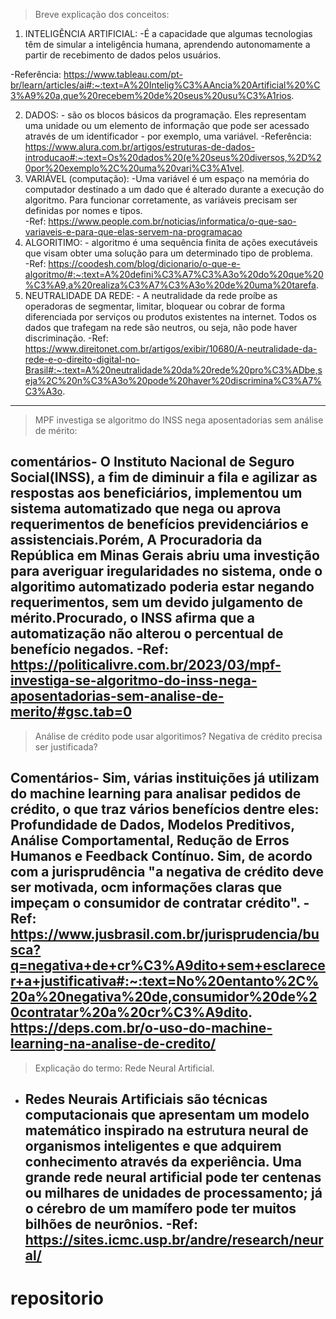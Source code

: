 > Breve explicação dos conceitos:

1.	INTELIGÊNCIA ARTIFICIAL:
-É a capacidade que algumas tecnologias têm de simular a inteligência humana, aprendendo autonomamente a partir de recebimento de dados pelos usuários.

-Referência: https://www.tableau.com/pt-br/learn/articles/ai#:~:text=A%20Intelig%C3%AAncia%20Artificial%20%C3%A9%20a,que%20recebem%20de%20seus%20usu%C3%A1rios.

2.	DADOS:
            - são os blocos básicos da programação. Eles representam uma unidade ou um elemento de informação que pode ser acessado através de um identificador - por exemplo, uma variável.
            -Referência: https://www.alura.com.br/artigos/estruturas-de-dados-introducao#:~:text=Os%20dados%20(e%20seus%20diversos,%2D%20por%20exemplo%2C%20uma%20vari%C3%A1vel.
3.	VARIÁVEL (computação):
            -Uma variável é um espaço na memória do computador destinado a um dado que é alterado durante a execução do algoritmo. Para funcionar corretamente, as variáveis precisam ser definidas por nomes e tipos.  
               -Ref: https://www.people.com.br/noticias/informatica/o-que-sao-variaveis-e-para-que-elas-servem-na-programacao
4.	ALGORITIMO:
            - algoritmo é uma sequência finita de ações executáveis que visam obter uma solução para um determinado tipo de problema.  
               -Ref: https://coodesh.com/blog/dicionario/o-que-e-algoritmo/#:~:text=A%20defini%C3%A7%C3%A3o%20do%20que%20%C3%A9,a%20realiza%C3%A7%C3%A3o%20de%20uma%20tarefa.
5.	NEUTRALIDADE DA REDE:
            - A neutralidade da rede proíbe as operadoras de segmentar, limitar, bloquear ou cobrar de forma diferenciada por serviços ou produtos existentes na internet. Todos os dados que trafegam na rede são neutros, ou seja, não pode haver discriminação.
              -Ref: https://www.direitonet.com.br/artigos/exibir/10680/A-neutralidade-da-rede-e-o-direito-digital-no-Brasil#:~:text=A%20neutralidade%20da%20rede%20pro%C3%ADbe,seja%2C%20n%C3%A3o%20pode%20haver%20discrimina%C3%A7%C3%A3o.
---------------------------------------------------------------------------------------------------------

> MPF investiga se algoritmo do INSS nega aposentadorias sem análise de mérito:

comentários- O Instituto Nacional de Seguro Social(INSS), a fim de diminuir a fila e agilizar as respostas aos beneficiários, implementou um sistema automatizado que nega ou aprova requerimentos de benefícios previdenciários e assistenciais.Porém, A Procuradoria da República em Minas Gerais abriu uma investição para averiguar iregularidades no sistema, onde o algoritimo automatizado poderia estar negando requerimentos, sem um devido julgamento de mérito.Procurado, o INSS afirma que a automatização não alterou o percentual de benefício negados.
            -Ref: https://politicalivre.com.br/2023/03/mpf-investiga-se-algoritmo-do-inss-nega-aposentadorias-sem-analise-de-merito/#gsc.tab=0
-----------------------------------------------------------------------------------------------------------------------

> Análise de crédito pode usar algoritimos? Negativa de crédito precisa ser justificada?

Comentários- Sim, várias instituições já utilizam do machine learning para analisar pedidos de crédito, o que traz vários benefícios dentre eles: Profundidade de Dados, Modelos Preditivos, Análise Comportamental, Redução de Erros Humanos e Feedback Contínuo. Sim, de acordo com a jurisprudência "a negativa de crédito deve ser motivada, ocm informações claras que impeçam o consumidor de contratar crédito".
            -Ref: https://www.jusbrasil.com.br/jurisprudencia/busca?q=negativa+de+cr%C3%A9dito+sem+esclarecer+a+justificativa#:~:text=No%20entanto%2C%20a%20negativa%20de,consumidor%20de%20contratar%20a%20cr%C3%A9dito. 
            https://deps.com.br/o-uso-do-machine-learning-na-analise-de-credito/
-----------------------------------------------------------------------------------------------------------------------

> Explicação do termo: Rede Neural Artificial.

- Redes Neurais Artificiais são técnicas computacionais que apresentam um modelo matemático inspirado na estrutura neural de organismos inteligentes e que adquirem conhecimento através da experiência. Uma grande rede neural artificial pode ter centenas ou milhares de unidades de processamento; já o cérebro de um mamífero pode ter muitos bilhões de neurônios.
              -Ref: https://sites.icmc.usp.br/andre/research/neural/
  -----------------------------------------------------------------------------------------------------------------------

# repositorio


